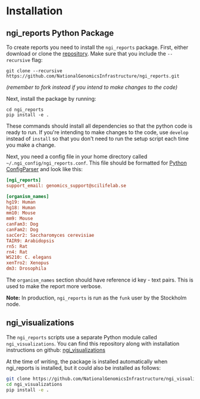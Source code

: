 # Installation

## ngi_reports Python Package
To create reports you need to install the `ngi_reports` package.
First, either download or clone the [repository](https://github.com/NationalGenomicsInfrastructure/ngi_reports).
Make sure that you include the `--recursive` flag:

```
git clone --recursive https://github.com/NationalGenomicsInfrastructure/ngi_reports.git
```
_(remember to fork instead if you intend to make changes to the code)_

Next, install the package by running:

```
cd ngi_reports
pip install -e .
```

These commands should install all dependencies so that the python code is ready to run.
If you're intending to make changes to the code, use `develop` instead of `install`
so that you don't need to run the setup script each time you make a change.

Next, you need a config file in your home directory called
`~/.ngi_config/ngi_reports.conf`. This file should be formatted for
[Python ConfigParser](https://docs.python.org/2/library/configparser.html)
and look like this:

```ini
[ngi_reports]
support_email: genomics_support@scilifelab.se

[organism_names]
hg19: Human
hg18: Human
mm10: Mouse
mm9: Mouse
canFam3: Dog
canFam2: Dog
sacCer2: Saccharomyces cerevisiae
TAIR9: Arabidopsis
rn5: Rat
rn4: Rat
WS210: C. elegans
xenTro2: Xenopus
dm3: Drosophila
```

The `organism_names` section should have
reference id key - text pairs. This is used to make the report more verbose.

**Note:** In production, `ngi_reports` is run as the `funk` user by the
Stockholm node.

## ngi_visualizations
The `ngi_reports` scripts use a separate Python module called `ngi_visualizations`.
You can find this repository along with installation instructions on github:
[ngi_visualizations](https://github.com/NationalGenomicsInfrastructure/ngi_visualizations)

At the time of writing, the package is installed automatically when ngi_reports is installed, but it could also be installed as follows:

```bash
git clone https://github.com/NationalGenomicsInfrastructure/ngi_visualizations.git
cd ngi_visualizations
pip install -e .
```
